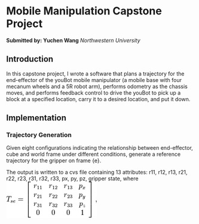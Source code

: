 # Mobile Manipulation Capstone Project
**Submitted by: Yuchen Wang**
*Northwestern University*

## Introduction
In this capstone project, I wrote a software that plans a trajectory for the end-effector of the youBot mobile manipulator (a mobile base with four mecanum wheels and a 5R robot arm), performs odometry as the chassis moves, and performs feedback control to drive the youBot to pick up a block at a specified location, carry it to a desired location, and put it down.

## Implementation
### Trajectory Generation
Given eight configurations indicating the relationship between end-effector, cube and world frame under different conditions, generate a reference trajectory for the gripper on frame {e}.

The output is written to a cvs file containing 13 attributes: r11, r12, r13, r21, r22, r23, r31, r32, r33, px, py, pz, gripper state, where
![Tse](results/Tse.png)
